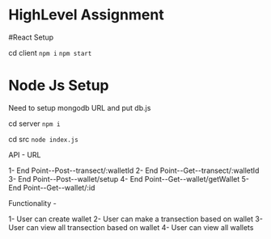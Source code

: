 # HighLevel Assignment

#React Setup

cd client 
`npm i`
`npm start`

# Node Js Setup
Need to setup mongodb URL and put db.js

cd server
`npm i`

cd src
`node index.js`

API - URL

1- End Point--Post--transect/:walletId
2- End Point--Get--transect/:walletId
3- End Point--Post--wallet/setup
4- End Point--Get--wallet/getWallet
5- End Point--Get--wallet/:id

Functionality - 

1- User can create wallet
2- User can make a transection based on wallet
3- User can view all transection based on wallet
4- User can view all wallets






